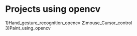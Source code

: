 # Projects using opencv

1)Hand_gesture_recognition_opencv
2)mouse_Cursor_control
3)Paint_using_opencv
